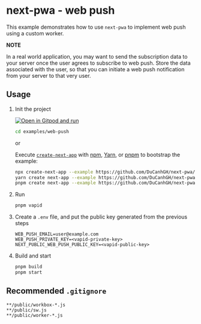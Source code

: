 # next-pwa - web push

This example demonstrates how to use `next-pwa` to implement web push using a custom worker.

**NOTE**

In a real world application, you may want to send the subscription data to your server once the user agrees to subscribe to web push. Store the data associated with the user, so that you can initiate a web push notification from your server to that very user.

## Usage

1. Init the project

   [![Open in Gitpod and run](https://img.shields.io/badge/Open%20In-Gitpod.io-%231966D2?style=for-the-badge&logo=gitpod)](https://gitpod.io/#https://github.com/DuCanhGH/next-pwa/)

   ```bash
   cd examples/web-push
   ```

   or

   Execute [`create-next-app`](https://github.com/vercel/next.js/tree/canary/packages/create-next-app) with [npm](https://docs.npmjs.com/cli/init), [Yarn](https://yarnpkg.com/lang/en/docs/cli/create/), or [pnpm](https://pnpm.io) to bootstrap the example:

   ```bash
   npx create-next-app --example https://github.com/DuCanhGH/next-pwa/tree/master/examples/web-push web-push-app
   yarn create next-app --example https://github.com/DuCanhGH/next-pwa/tree/master/examples/web-push web-push-app
   pnpm create next-app --example https://github.com/DuCanhGH/next-pwa/tree/master/examples/web-push web-push-app
   ```

1. Run

   ```bash
   pnpm vapid
   ```

1. Create a `.env` file, and put the public key generated from the previous steps

   ```shell
   WEB_PUSH_EMAIL=user@example.com
   WEB_PUSH_PRIVATE_KEY=<vapid-private-key>
   NEXT_PUBLIC_WEB_PUSH_PUBLIC_KEY=<vapid-public-key>
   ```

1. Build and start

   ```bash
   pnpm build
   pnpm start
   ```

## Recommended `.gitignore`

```gitignore
**/public/workbox-*.js
**/public/sw.js
**/public/worker-*.js
```
